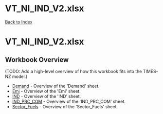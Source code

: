 # VT_NI_IND_V2.xlsx

[Back to Index](../README.md)

# VT_NI_IND_V2.xlsx

## Workbook Overview

(TODO: Add a high-level overview of how this workbook fits into the TIMES-NZ model.)

- [Demand](Demand.md) - Overview of the 'Demand' sheet.
- [Emi](Emi.md) - Overview of the 'Emi' sheet.
- [IND](IND.md) - Overview of the 'IND' sheet.
- [IND_PRC_COM](IND_PRC_COM.md) - Overview of the 'IND_PRC_COM' sheet.
- [Sector_Fuels](Sector_Fuels.md) - Overview of the 'Sector_Fuels' sheet.
